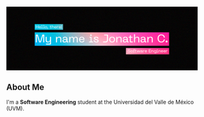 ![header banner](https://github.com/jonathancazares/jonathancazares/blob/main/banner.png)

## About Me
I'm a **Software Engineering** student at the Universidad del Valle de México (UVM). 
